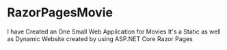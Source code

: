 # RazorPagesMovie 
I have Created an One Small Web Application for Movies 
It's a Static as well as Dynamic Website created by using ASP.NET Core Razor Pages
